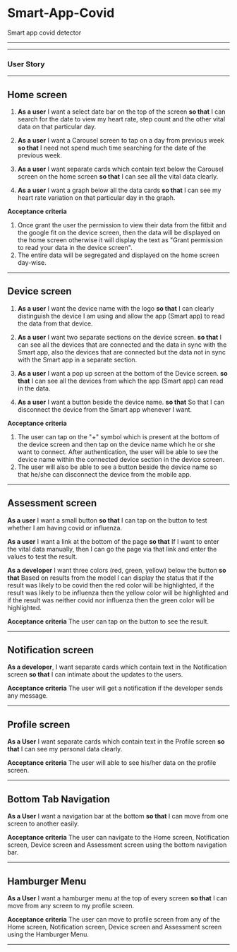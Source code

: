 # Smart-App-Covid
Smart app covid detector
***
***

### User Story
***

## Home screen

1. **As a user** I want a select date bar on the top of the screen **so that** I can search for the date to view my heart rate, step count and the other vital data on that particular day. 

2.  **As a user** I want a Carousel screen to tap on a day from previous week **so that** I need not spend much time searching for the date of the previous week.

3. **As a user** I want separate cards which contain text below the Carousel screen on the home screen **so that** I can see all the vital data clearly.

4. **As a user** I want a graph below all the data cards **so that** I can see my heart rate variation on that particular day in the graph.

**Acceptance criteria**
1. Once grant the user the permission to view their data from the fitbit and the google fit on the device screen, then the data will be displayed on the home screen otherwise it will display the text as "Grant permission to read your data in the device screen".
2. The entire data will be segregated and displayed on the home screen day-wise.

***

## Device screen

1. **As a user** I want the device name with the logo **so that** I can clearly distinguish the device I am using and allow the app (Smart app) to read the data from that device.

2. **As a user** I want two separate sections on the device screen. **so that** I can see all the devices that are connected and the data in sync with the Smart app, also the devices that are connected but the data not in sync with the Smart app in a separate section.

3. **As a user** I want a pop up screen at the bottom of the Device screen. **so that** I can see all the devices from which the app (Smart app) can read in the data.

4. **As a user** I want a button beside the device name. **so that** So that I can disconnect the device from the Smart app whenever I want.

**Acceptance criteria**
1. The user can tap on the "+" symbol which is present at the bottom of the device screen and then tap on the device name which he or she want to connect. After authentication, the user will be able to see the device name within the connected device section in the device screen.
2. The user will also be able to see a button beside the device name so that he/she can disconnect the device from the mobile app.

***

## Assessment screen

**As a user** I want a small button **so that** I can tap on the button to test whether I am having covid or influenza.

**As a user** I want a link at the bottom of the page **so that** If I want to enter the vital data manually, then I can go the page via that link and enter the values to test the result.

**As a developer** I want three colors (red, green, yellow) below the button **so that** Based on results from the model I can display the status that if the result was likely to be covid then the red color will be highlighted, if the result was likely to be influenza then the yellow color will be highlighted and if the result was neither covid nor influenza then the green color will be highlighted.

**Acceptance criteria**
The user can tap on the button to see the result.

***

## Notification screen

**As a developer**, I want separate cards which contain text in the Notification screen **so that** I can intimate about the updates to the users.

**Acceptance criteria**
The user will get a notification if the developer sends any message.

***

## Profile screen

**As a User** I want separate cards which contain text in the Profile screen **so that** I can see my personal data clearly.

**Acceptance criteria**
The user will able to see his/her data on the profile screen.

***


## Bottom Tab Navigation

**As a User** I want a navigation bar at the bottom **so that** I can move from one screen to another easily.

**Acceptance criteria**
The user can navigate to the Home screen, Notification screen, Device screen and Assessment screen using the bottom navigation bar.

***

## Hamburger Menu

**As a User** I want a hamburger menu at the top of every screen **so that** I can move from any screen to my profile screen.

**Acceptance criteria**
The user can move to profile screen from any of the Home screen, Notification screen, Device screen and Assessment screen using the Hamburger Menu.

***

